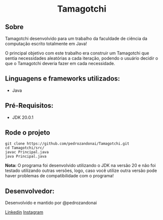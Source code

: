 <h1 align="center">
  Tamagotchi
</h1>

## Sobre
Tamagotchi desenvolvido para um trabalho da faculdade de ciência da computação escrito totalmente em Java!

O principal objetivo com este trabalho era construir um Tamagotchi que sentia necessidades aleatórias a cada iteração, podendo o usuário decidir o que o Tamagotchi deveria fazer em cada necessidade.

## Linguagens e frameworks utilizados:
- Java

## Pré-Requisitos:
- JDK 20.0.1

## Rode o projeto
````
git clone https://github.com/pedrozandonai/Tamagotchi.git
cd Tamagotchi/src/
javac Principal.java
java Principal.java
````

**Nota:** O programa foi desenvolvido utilizando o JDK na versão 20 e não foi testado utilizando outras versões, logo, caso você utilize outra versão pode haver problemas de compatibilidade com o programa!

## Desenvolvedor:
Desenvolvido e mantido por @pedrozandonai

[Linkedin](https://www.linkedin.com/in/pedrohzandonaip/)
[Instagram](https://www.instagram.com/pedrozandonai/)


